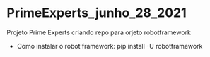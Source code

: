 # PrimeExperts_junho_28_2021
Projeto Prime Experts criando repo para orjeto robotframework

- Como instalar o robot framework:
pip install -U robotframework
